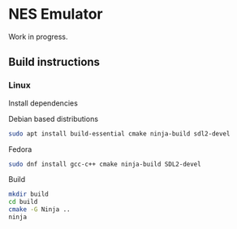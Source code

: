 # NES Emulator
Work in progress.

## Build instructions
### Linux
Install dependencies

Debian based distributions
```bash
sudo apt install build-essential cmake ninja-build sdl2-devel
```
Fedora
```bash
sudo dnf install gcc-c++ cmake ninja-build SDL2-devel
```

Build
```bash
mkdir build
cd build
cmake -G Ninja ..
ninja
```
